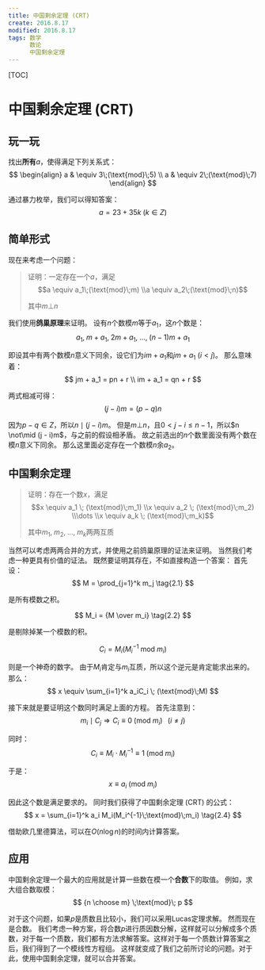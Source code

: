 ```yaml
---
title: 中国剩余定理 (CRT)
create: 2016.8.17
modified: 2016.8.17
tags: 数学
      数论
      中国剩余定理
---
```


[TOC]
# 中国剩余定理 (CRT)
## 玩一玩
找出**所有**$a$，使得满足下列关系式：
$$
\begin{align}
a & \equiv 3\;(\text{mod}\;5) \\
a & \equiv 2\;(\text{mod}\;7)
\end{align}
$$

通过暴力枚举，我们可以得知答案：
$$
a = 23 + 35k\;(k \in Z)
$$

## 简单形式
现在来考虑一个问题：

> 证明：一定存在一个$a$，满足
> $$a \equiv a_1\;(\text{mod}\;m) \\a \equiv a_2\;(\text{mod}\;n)$$
>
> 其中$m \bot n$

我们使用**鸽巢原理**来证明。
设有$n$个数模$m$等于$a_1$，这$n$个数是：
$$
a_1,\;m + a_1,\;2m + a_1,\;\dots,\;(n - 1)m + a_1
$$

即设其中有两个数模$n$意义下同余，设它们为$im + a_1$和$jm + a_1$ ($i < j$)。
那么意味着：
$$
jm + a_1 = pn + r \\
im + a_1 = qn + r
$$

两式相减可得：
$$
(j - i)m = (p - q)n
$$

因为$p - q \in Z$，所以$n \mid (j - i)m$。
但是$m \bot n$，且$0 \lt j - i \le n - 1$，所以$n \not\mid (j - i)m$，与之前的假设相矛盾。
故之前选出的$n$个数里面没有两个数在模$n$意义下同余。
那么这里面必定存在一个数模$n$余$a_2$。

## 中国剩余定理
> 证明：存在一个数$x$，满足
> $$x \equiv a_1 \; (\text{mod}\;m_1) \\x \equiv a_2 \; (\text{mod}\;m_2) \\\dots \\x \equiv a_k \; (\text{mod}\;m_k)$$
>
> 其中$m_1,\;m_2,\;\dots,\;m_k$两两互质

当然可以考虑两两合并的方式，并使用之前鸽巢原理的证法来证明。
当然我们考虑一种更具有价值的证法。
既然要证明其存在，不如直接构造一个答案：
首先设：
$$
M = \prod_{j=1}^k m_j \tag{2.1}
$$

是所有模数之积。

$$
M_i = {M \over m_i} \tag{2.2}
$$

是剔除掉某一个模数的积。

$$
C_i = M_i(M_i^{-1}\;\text{mod}\;m_i) \tag{2.3}
$$

则是一个神奇的数字。
由于$M_i$肯定与$m_i$互质，所以这个逆元是肯定能求出来的。
那么：
$$
x \equiv \sum_{i=1}^k a_iC_i \; (\text{mod}\;M)
$$

接下来就是要证明这个数同时满足上面的方程。
首先注意到：
$$
m_i \mid C_j \Longrightarrow C_i \equiv 0 \; (\text{mod}\;m_i) \;\;\; (i \neq j)
$$

同时：
$$
C_i \equiv M_i\cdot M_i^{-1} \equiv 1 \; (\text{mod}\;m_i)
$$

于是：
$$
x \equiv a_i \; (\text{mod} \; m_i)
$$

因此这个数是满足要求的。
同时我们获得了中国剩余定理 (CRT) 的公式：
$$
x = \sum_{i=1}^k a_i M_i(M_i^{-1}\;\text{mod}\;m_i) \tag{2.4}
$$

借助欧几里德算法，可以在$O(n\log n)$的时间内计算答案。

## 应用
中国剩余定理一个最大的应用就是计算一些数在模一个**合数**下的取值。
例如，求大组合数取模：
$$
{n \choose m} \;\text{mod}\; p
$$

对于这个问题，如果$p$是质数且比较小，我们可以采用Lucas定理求解。
然而现在是合数。
我们考虑一种方案，将合数$p$进行质因数分解，这样就可以分解成多个质数，对于每一个质数，我们都有方法求解答案。这样对于每一个质数计算答案之后，我们得到了一个模线性方程组。
这样就变成了我们之前所讨论的问题。对于此，使用中国剩余定理，就可以合并答案。
